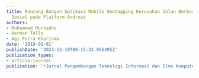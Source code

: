 ```yaml
---
title: Rancang Bangun Aplikasi Mobile Geotagging Kerusakan Jalan Berbasis Laporan
  Sosial pada Platform Android
authors:
- Muhammad Murtadho
- Herman Tolle
- Agi Putra Kharisma
date: '2018-01-01'
publishDate: '2023-12-10T00:15:32.056495Z'
publication_types:
- article-journal
publication: '*Jurnal Pengembangan Teknologi Informasi dan Ilmu Komputer*'
---
```

